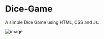 # Dice-Game
A simple Dice Game using HTML, CSS and Js.

![image](https://user-images.githubusercontent.com/110488337/236516691-49ac5a91-08aa-4c87-9c58-c9843b9eab4e.png)

